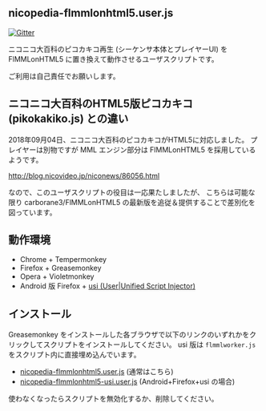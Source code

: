 ## nicopedia-flmmlonhtml5.user.js

[![Gitter](https://badges.gitter.im/Join%20Chat.svg)](https://gitter.im/kosh04/FlMMLonHTML5?utm_source=badge&utm_medium=badge&utm_campaign=pr-badge)

ニコニコ大百科のピコカキコ再生 (シーケンサ本体とプレイヤーUI) を
FlMMLonHTML5 に置き換えて動作させるユーザスクリプトです。

ご利用は自己責任でお願いします。

## ニコニコ大百科のHTML5版ピコカキコ (pikokakiko.js) との違い

2018年09月04日、ニコニコ大百科のピコカキコがHTML5に対応しました。
プレイヤーは別物ですが MML エンジン部分は FlMMLonHTML5 を採用しているようです。

http://blog.nicovideo.jp/niconews/86056.html

なので、このユーザスクリプトの役目は一応果たしましたが、
こちらは可能な限り carborane3/FlMMLonHTML5 の最新版を追従＆提供することで差別化を図っています。

## 動作環境

- Chrome + Tempermonkey
- Firefox + Greasemonkey
- Opera + Violetmonkey
- Android 版 Firefox + [usi (User|Unified Script Injector)](https://addons.mozilla.org/en-us/android/addon/userunified-script-injector/)

## インストール

Greasemonkey をインストールした各ブラウザで以下のリンクのいずれかをクリックしてスクリプトをインストールしてください。
usi 版は `flmmlworker.js` をスクリプト内に直接埋め込んでいます。

- [nicopedia-flmmlonhtml5.user.js](https://github.com/kosh04/FlMMLonHTML5/raw/feature-userscript/userscript/nicopedia-flmmlonhtml5.user.js) (通常はこちら)
- [nicopedia-flmmlonhtml5-usi.user.js](https://github.com/kosh04/FlMMLonHTML5/raw/feature-userscript/userscript/nicopedia-flmmlonhtml5-usi.user.js) (Android+Firefox+usi の場合)

使わなくなったらスクリプトを無効化するか、削除してください。

